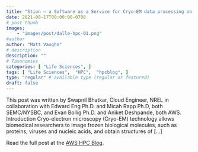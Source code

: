 ```yaml
---
title: "Stion – a Software as a Service for Cryo-EM data processing on AWS"
date: 2021-08-17T00:00:00-0700
# post thumb
images:
    - "images/post/dalle-hpc-01.png"
#author
author: "Matt Vaughn"
# description
description: ""
# Taxonomies
categories: [ "Life Sciences", ]
tags: [ "Life Sciences",  "HPC",  "hpcblog", ]
type: "regular" # available type (regular or featured)
draft: false
---
```


This post was written by Swapnil Bhatkar, Cloud Engineer, NREL in collaboration with Edward Eng Ph.D. and Micah Rapp Ph.D, both SEMC/NYSBC, and Evan Bollig Ph.D. and Aniket Deshpande, both AWS. Introduction Cryo-electron microscopy (Cryo-EM) technology allows biomedical researchers to image frozen biological molecules, such as proteins, viruses and nucleic acids, and obtain structures of […]

Read the full post at the [AWS HPC Blog](https://aws.amazon.com/blogs/hpc/stion-a-saas-for-cryo-em-data-processing-on-aws/).
